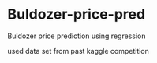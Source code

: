 # Buldozer-price-pred
Buldozer price prediction using regression

used data set from past kaggle competition

